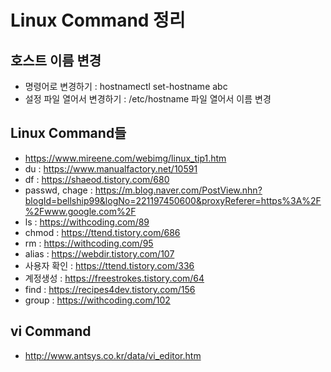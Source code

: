 # Linux Command 정리

## 호스트 이름 변경
- 명령어로 변경하기 : hostnamectl set-hostname abc
- 설정 파일 열어서 변경하기 : /etc/hostname 파일 열어서 이름 변경

## Linux Command들
- https://www.mireene.com/webimg/linux_tip1.htm
- du : https://www.manualfactory.net/10591
- df : https://shaeod.tistory.com/680
- passwd, chage : https://m.blog.naver.com/PostView.nhn?blogId=bellship99&logNo=221197450600&proxyReferer=https%3A%2F%2Fwww.google.com%2F
- ls : https://withcoding.com/89
- chmod : https://ttend.tistory.com/686
- rm : https://withcoding.com/95
- alias : https://webdir.tistory.com/107
- 사용자 확인 : https://ttend.tistory.com/336
- 계정생성 : https://freestrokes.tistory.com/64
- find : https://recipes4dev.tistory.com/156
- group : https://withcoding.com/102

## vi Command
- http://www.antsys.co.kr/data/vi_editor.htm
